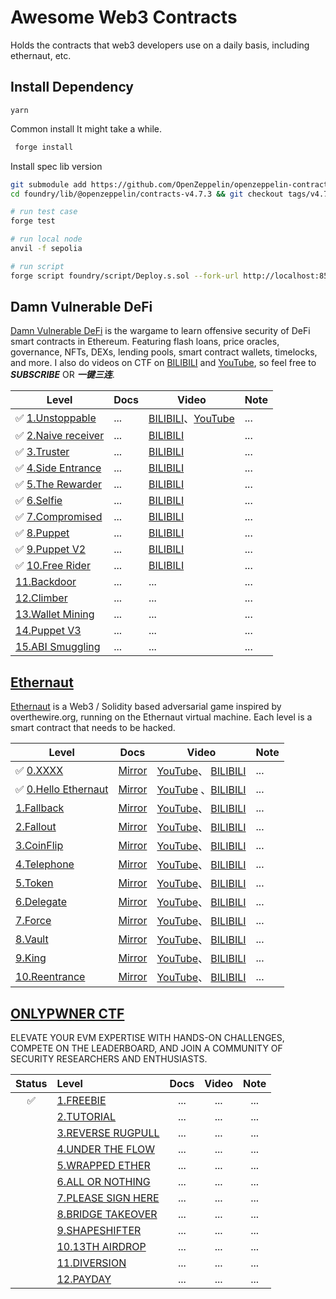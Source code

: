 # Awesome Web3 Contracts

Holds the contracts that web3 developers use on a daily basis, including ethernaut, etc.

## Install Dependency

```yarn
yarn
```

Common install
It might take a while.

```bash
 forge install
```

Install spec lib version

```bash
git submodule add https://github.com/OpenZeppelin/openzeppelin-contracts foundry/lib/@openzeppelin/contracts-v4.7.3
cd foundry/lib/@openzeppelin/contracts-v4.7.3 && git checkout tags/v4.7.3 && cd ../../../../
```

```bash
# run test case
forge test

# run local node
anvil -f sepolia

# run script
forge script foundry/script/Deploy.s.sol --fork-url http://localhost:8545 --broadcast
```

## Damn Vulnerable DeFi

[Damn Vulnerable DeFi](https://www.damnvulnerabledefi.xyz/) is the wargame to learn offensive security of DeFi smart contracts in Ethereum. Featuring flash loans, price oracles, governance, NFTs, DEXs, lending pools, smart contract wallets, timelocks, and more. I also do videos on CTF on [BILIBILI](https://www.bilibili.com/list/3493272831920239?desc=0&sid=3695249&bvid=BV1aw411C7E8) and [YouTube](https://www.youtube.com/watch?v=GJwiet8NGS4&list=PLYYL7LUg7BXTTOHhLmh4zjOwdSjhnKtVE&index=1), so feel free to ***SUBSCRIBE*** OR  ***一键三连***.

| Level | Docs | Video | Note |
| -------- | --- | ------ | ---- |
| ✅ [1.Unstoppable](https://www.damnvulnerabledefi.xyz/challenges/unstoppable/) | ...  | [BILIBILI](https://www.bilibili.com/list/3493272831920239?desc=0&sid=3695249&bvid=BV1wN411t7Ss)、[YouTube](https://www.youtube.com/watch?v=DcH2fm30i_o&list=PLYYL7LUg7BXTTOHhLmh4zjOwdSjhnKtVE&index=2) | ... |
| ✅ [2.Naive receiver](https://www.damnvulnerabledefi.xyz/challenges/naive-receiver/) | ...  |  [BILIBILI](https://www.bilibili.com/list/3493272831920239?desc=0&sid=3695249&bvid=BV1nN411t7FM) | ... |
| ✅ [3.Truster](https://www.damnvulnerabledefi.xyz/challenges/truster/) | ...  | [BILIBILI](https://www.bilibili.com/list/3493272831920239?desc=0&sid=3695249&bvid=BV1iQ4y1s7Vy) | ... |
| ✅ [4.Side Entrance](https://www.damnvulnerabledefi.xyz/challenges/side-entrance/)| ...  | [BILIBILI](https://www.bilibili.com/list/3493272831920239?desc=0&sid=3695249&bvid=BV11w411678R)  | ... |
| ✅ [5.The Rewarder](https://www.damnvulnerabledefi.xyz/challenges/the-rewarder/) | ... | [BILIBILI](https://www.bilibili.com/list/3493272831920239?desc=0&sid=3695249&bvid=BV1QN411s7bj)   | ... |
| ✅ [6.Selfie](https://www.damnvulnerabledefi.xyz/challenges/selfie/) | ...  | [BILIBILI](https://www.bilibili.com/list/3493272831920239?desc=0&sid=3695249&bvid=BV1cN4y1C7Ly) | ... |
| ✅ [7.Compromised](https://www.damnvulnerabledefi.xyz/challenges/compromised/) | ...  | [BILIBILI](https://www.bilibili.com/list/3493272831920239?desc=0&sid=3695249&bvid=BV1vu4y1p7nH) | ... |
| ✅ [8.Puppet](https://www.damnvulnerabledefi.xyz/challenges/puppet/) | ...  | [BILIBILI](https://www.bilibili.com/list/3493272831920239?desc=0&sid=3695249&bvid=BV1XC4y1G7tj) | ... |
| ✅ [9.Puppet V2](https://www.damnvulnerabledefi.xyz/challenges/puppet-v2/) | ...  |[BILIBILI](https://www.bilibili.com/list/3493272831920239?desc=0&sid=3695249&bvid=BV1784y1d7X3)| ... |
| ✅ [10.Free Rider](https://www.damnvulnerabledefi.xyz/challenges/free-rider/) | ...  | [BILIBILI](https://www.bilibili.com/list/3493272831920239?desc=0&sid=3695249&bvid=BV1sw411w7Y1) | ... |
|  [11.Backdoor]() | ...  | ... | ... |
|  [12.Climber]() | ...  | ... | ... |
|  [13.Wallet Mining]() | ...  | ... | ... |
|  [14.Puppet V3]() | ...  | ... | ... |
|  [15.ABI Smuggling]() | ...  | ... | ... |


## [Ethernaut](https://ethernaut.openzeppelin.com/)

[Ethernaut](https://ethernaut.openzeppelin.com/) is a Web3 / Solidity based adversarial game inspired by overthewire.org, running on the Ethernaut virtual machine. Each level is a smart contract that needs to be hacked.


| Level | Docs | Video | Note |
| -------- | --- | ------ | ---- |
| ✅  [0.XXXX]() | [Mirror]()  | [YouTube]()、 [BILIBILI]() | ... |
| ✅  [0.Hello Ethernaut](https://ethernaut.openzeppelin.com/level/0x7E0f53981657345B31C59aC44e9c21631Ce710c7) | [Mirror]() | [YouTube](https://www.youtube.com/watch?v=BE0J7I13CPo)  、[BILIBILI](https://www.bilibili.com/video/BV1GV411w7bk) | ... |
|   [1.Fallback]() | [Mirror]()  | [YouTube]()、 [BILIBILI]() | ... |
|   [2.Fallout]() | [Mirror]()  | [YouTube]()、 [BILIBILI]() | ... |
|   [3.CoinFlip]() | [Mirror]()  | [YouTube]()、 [BILIBILI]() | ... |
|   [4.Telephone]() | [Mirror]()  | [YouTube]()、 [BILIBILI]() | ... |
|   [5.Token]() | [Mirror]()  | [YouTube]()、 [BILIBILI]() | ... |
|   [6.Delegate]() | [Mirror]()  | [YouTube]()、 [BILIBILI]() | ... |
|   [7.Force]() | [Mirror]()  | [YouTube]()、 [BILIBILI]() | ... |
|   [8.Vault]() | [Mirror]()  | [YouTube]()、 [BILIBILI]() | ... |
|   [9.King]() | [Mirror]()  | [YouTube]()、 [BILIBILI]() | ... |
|   [10.Reentrance]() | [Mirror]()  | [YouTube]()、 [BILIBILI]() | ... |


## [ONLYPWNER CTF](https://onlypwner.xyz)

ELEVATE YOUR EVM EXPERTISE WITH HANDS-ON CHALLENGES, COMPETE ON THE LEADERBOARD, AND JOIN A COMMUNITY OF SECURITY RESEARCHERS AND ENTHUSIASTS.

| Status | Level                                                    | Docs | Video | Note |
| :----: | :------------------------------------------------------- | :--: | :---: | :--: |
|   ✅   | [1.FREEBIE](https://onlypwner.xyz/challenges/5)          | ...  |  ...  | ...  |
|        | [2.TUTORIAL](https://onlypwner.xyz/challenges/1)         | ...  |  ...  | ...  |
|        | [3.REVERSE RUGPULL](https://onlypwner.xyz/challenges/7)  | ...  |  ...  | ...  |
|        | [4.UNDER THE FLOW](https://onlypwner.xyz/challenges/9)   | ...  |  ...  | ...  |
|        | [5.WRAPPED ETHER](https://onlypwner.xyz/challenges/12)   | ...  |  ...  | ...  |
|        | [6.ALL OR NOTHING](https://onlypwner.xyz/challenges/10)  | ...  |  ...  | ...  |
|        | [7.PLEASE SIGN HERE](https://onlypwner.xyz/challenges/6) | ...  |  ...  | ...  |
|        | [8.BRIDGE TAKEOVER](https://onlypwner.xyz/challenges/3)  | ...  |  ...  | ...  |
|        | [9.SHAPESHIFTER](https://onlypwner.xyz/challenges/8)     | ...  |  ...  | ...  |
|        | [10.13TH AIRDROP](https://onlypwner.xyz/challenges/2)    | ...  |  ...  | ...  |
|        | [11.DIVERSION](https://onlypwner.xyz/challenges/4)       | ...  |  ...  | ...  |
|        | [12.PAYDAY](https://onlypwner.xyz/challenges/11)         | ...  |  ...  | ...  |

